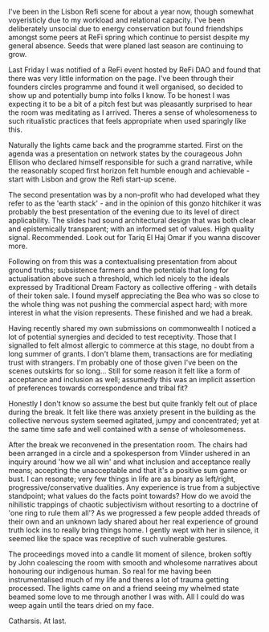 I've been in the Lisbon Refi scene for about a year now, though somewhat voyeristicly due to my workload and relational capacity. I've been deliberately unsocial due to energy conservation but found friendships amongst some peers at ReFi spring which continue to persist despite my general absence. Seeds that were planed last season are continuing to grow.

Last Friday I was notified of a ReFi event hosted by ReFi DAO and found that there was very little information on the page. I've been through their founders circles programme and found it well organised, so decided to show up and potentially bump into folks I know. To be honest I was expecting it to be a bit of a pitch fest but was pleasantly surprised to hear the room was meditating as I arrived. Theres a sense of wholesomeness to such ritualistic practices that feels appropriate when used sparingly like this. 

Naturally the lights came back and the programme started. First on the agenda was a presentation on network states by the courageous John Ellison who declared himself responsible for such a grand narrative, while the reasonably scoped first horizon felt humble enough and achievable - start with Lisbon and grow the Refi start-up scene. 

The second presentation was by a non-profit who had developed what they refer to as the 'earth stack' - and in the opinion of this gonzo hitchiker it was probably the best presentation of the evening due to its level of direct applicability. The slides had sound architectural design that was both clear and epistemically transparent; with an informed set of values. High quality signal. Recommended. Look out for Tariq El Haj Omar if you wanna discover more.

Following on from this was a contextualising presentation from about ground truths; subsistence farmers and the potentials that long for actualisation above such a threshold, which led nicely to the ideals expressed by Traditional Dream Factory as collective offering - with details of their token sale. I found myself appreciating the Bea who was so close to the whole thing was not pushing the commercial aspect hard; with more interest in what the vision represents. These finished and we had a break. 

Having recently shared my own submissions on commonwealth I noticed a lot of potential synergies and decided to test receptivity. Those that I signalled to felt almost allergic to commerce at this stage, no doubt from a long summer of grants. I don't blame them, transactions are for mediating trust with strangers. I'm probably one of those given I've been on the scenes outskirts for so long... Still for some reason it felt like a form of acceptance and inclusion as well; assumedly this was an implicit assertion of preferences towards correspondence and tribal fit? 

Honestly I don't know so assume the best but quite frankly felt out of place during the break. It felt like there was anxiety present in the building as the collective nervous system seemed agitated, jumpy and concentrated; yet at the same time safe and well contained with a sense of wholesomeness.

After the break we reconvened in the presentation room. The chairs had been arranged in a circle and a spokesperson from Vlinder ushered in an inquiry around 'how we all win' and what inclusion and acceptance really means; accepting the unacceptable and that it's a positive sum game or bust. I can resonate; very few things in life are as binary as left/right, progressive/conservative dualities. Any experience is true from a subjective standpoint; what values do the facts point towards? How do we avoid the nihilistic trappings of chaotic subjectivism without resorting to a doctrine of 'one ring to rule them all'? As we progressed a few people added threads of their own and an unknown lady shared about her real experience of ground truth lock ins to really bring things home. I gently wept with her in silence, it seemed like the space was receptive of such vulnerable gestures. 

The proceedings moved into a candle lit moment of silence, broken softly by John coalescing the room with smooth and wholesome narratives about honouring our indigenous human. So real for me having been instrumentalised much of my life and theres a lot of trauma getting processed. The lights came on and a friend seeing my whelmed state beamed some love to me through another I was with. All I could do was weep again until the tears dried on my face. 

Catharsis. At last. 

